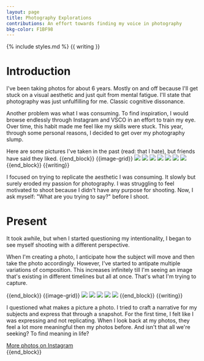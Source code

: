 ```yaml
---
layout: page
title: Photography Explorations
contributions: An effort towards finding my voice in photography
bkg-color: F1BF98
---
```

{% include styles.md %}
{{ writing }}

# Introduction

I've been taking photos for about 6 years. Mostly on and off because I'll get stuck on a visual aesthetic and just quit from mental fatigue. I'll state that photography was just unfulfilling for me. Classic cognitive dissonance.

Another problem was what I was consuming. To find inspiration, I would browse endlessly through Instagram and VSCO in an effort to train my eye. Over time, this habit made me feel like my skills were stuck. This year, through some personal reasons, I decided to get over my photography slump.

Here are some pictures I've taken in the past (read: that I hate), but friends have said they liked.
{{end_block}}
{{image-grid}}
<img src="/assets/photos/clean1.jpg" class="self-start w-third"/>
<img src="/assets/photos/clean4.jpg" class="self-start w-third"/>
<img src="/assets/photos/clean7.jpg" class="self-start w-third"/>
<img src="/assets/photos/clean5.jpg" class="self-start w-100"/>
<img src="/assets/photos/clean8.jpg" class="self-start w-100"/>
<img src="/assets/photos/clean2.jpg" class="self-start w-50"/>
<img src="/assets/photos/clean3.jpg" class="self-start w-50"/>
{{end_block}}
{{writing}}

I focused on trying to replicate the aesthetic I was consuming. It slowly but surely eroded my passion for photography. I was struggling to feel motivated to shoot because I didn't have any purpose for shooting. Now, I ask myself: "What are you trying to say?" before I shoot.

# Present
It took awhile, but when I started questioning my intentionality, I began to see myself shooting with a different perspective.

When I'm creating a photo, I anticipate how the subject will move and then take the photo accordingly. However, I've started to antipate multiple variations of composition. This increases infinitely till I'm seeing an image that's existing in different timelines but all at once. That's what I'm trying to capture.



{{end_block}}
{{image-grid}}
<img src="/assets/photos/new5.jpg" class="self-start w-50"/>
<img src="/assets/photos/new2.jpg" class="self-start w-50"/>
<img src="/assets/photos/new1.jpg" class="self-start w-100"/>
<img src="/assets/photos/new3.jpg" class="self-start w-50"/>
<img src="/assets/photos/new4.jpg" class="self-start w-50"/>
{{end_block}}
{{writing}}

I questioned what makes a picture a photo. I tried to craft a narrative for my subjects and express that through a snapshot. For the first time, I felt like I was expressing and not replicating. When I look back at my photos, they feel a lot more meaningful then my photos before. And isn't that all we're seeking? To find meaning in life?

<div class="tc">
<a href="{{site.instagram}}" alt="More photos on Instagram" class="mono f4 line">More photos on Instagram</a>
</div>
{{end_block}}
